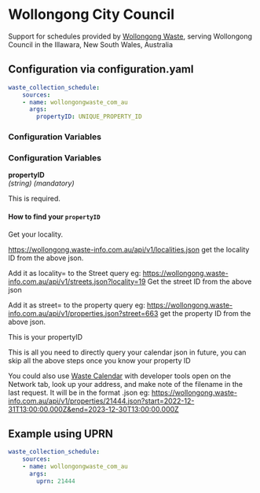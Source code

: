 # Wollongong City Council

Support for schedules provided by [Wollongong Waste](https://www.wollongongwaste.com.au/), serving Wollongong Council in the Illawara, New South Wales, Australia

## Configuration via configuration.yaml

```yaml
waste_collection_schedule:
    sources:
    - name: wollongongwaste_com_au
      args:
        propertyID: UNIQUE_PROPERTY_ID
```

### Configuration Variables

### Configuration Variables

**propertyID**<br>
*(string) (mandatory)*

This is required. 


#### How to find your `propertyID`

Get your locality.

https://wollongong.waste-info.com.au/api/v1/localities.json
get the locality ID from the above json.

Add it as locality=<id> to the Street query
 eg: https://wollongong.waste-info.com.au/api/v1/streets.json?locality=19
Get the street ID from the above json

Add it as street=<id> to the property query
 eg: https://wollongong.waste-info.com.au/api/v1/properties.json?street=663
get the property ID from the above json.

This is your propertyID

This is all you need to directly query your calendar json in future, you can skip all the above steps once you know your property ID

You could also use [Waste Calendar](https://www.wollongongwaste.com.au/calendar/) with developer tools open on the Network tab, look up your address, and make note of the filename in the last request. It will be in the format <propertyID>.json
 eg: https://wollongong.waste-info.com.au/api/v1/properties/21444.json?start=2022-12-31T13:00:00.000Z&end=2023-12-30T13:00:00.000Z


## Example using UPRN
```yaml
waste_collection_schedule:
    sources:
    - name: wollongongwaste_com_au
      args:
        uprn: 21444
```
